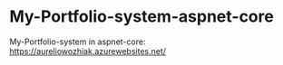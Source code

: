 # My-Portfolio-system-aspnet-core
My-Portfolio-system in aspnet-core: https://aureliowozhiak.azurewebsites.net/

